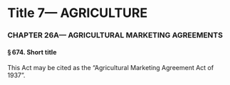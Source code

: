 
# Title 7— AGRICULTURE
### CHAPTER 26A— AGRICULTURAL MARKETING AGREEMENTS
#### § 674. Short title

This Act may be cited as the “Agricultural Marketing Agreement Act of 1937”.
